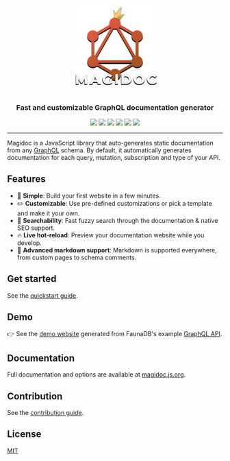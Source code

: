 <p align="center">
  <img width="40%" src="./logo/logo_full.png">
</p>


<h3 align="center">Fast and customizable GraphQL documentation generator </h3>


<p align="center">
  <a href="https://www.npmjs.com/package/@magidoc/cli"><img src="https://img.shields.io/npm/v/@magidoc/cli" /></a>
  <a href="https://www.npmjs.com/package/@magidoc/cli"><img src="https://img.shields.io/npm/dw/@magidoc/cli" /></a>
  <a href="https://github.com/magidoc-org/magidoc/actions"><img src="https://img.shields.io/github/workflow/status/magidoc-org/magidoc/Build%20and%20tests/main" /></a>
  <a href="https://github.com/magidoc-org/magidoc/blob/main/LICENSE"><img src="https://img.shields.io/github/license/magidoc-org/magidoc" /></a>
  <a href="https://nodejs.org/en/about/releases/"><img src="https://img.shields.io/node/v/@magidoc/cli" /></a>
  <a href="https://app.codecov.io/gh/magidoc-org/magidoc"><img src="https://img.shields.io/codecov/c/github/magidoc-org/magidoc?label=coverage" /></a>
</p>
  
---

Magidoc is a JavaScript library that auto-generates static documentation from any [GraphQL](https://graphql.org/) schema. By default, it automatically generates documentation for each query, mutation, subscription and type of your API.

## Features

- 🏁 **Simple**: Build your first website in a few minutes.
- ✏️ **Customizable**: Use pre-defined customizations or pick a template and make it your own.
- 🔎 **Searchability**: Fast fuzzy search through the documentation & native SEO support. 
- 🔥 **Live hot-reload**: Preview your documentation website while you develop.
- 📝 **Advanced markdown support**: Markdown is supported everywhere, from custom pages to schema comments.

## Get started
See the [quickstart guide](https://magidoc.js.org/introduction/quickstart).

## Demo

👉 See the [demo website](https://magidoc-carbon-multi-page.netlify.app) generated from FaunaDB's example [GraphQL API](https://fauna.com/blog/try-faunadbs-graphql-api).

## Documentation

Full documentation and options are available at [magidoc.js.org](https://magidoc.js.org/introduction/welcome).

## Contribution
See the [contribution guide](./CONTRIBUTING.md).

## License
[MIT](./LICENSE)
